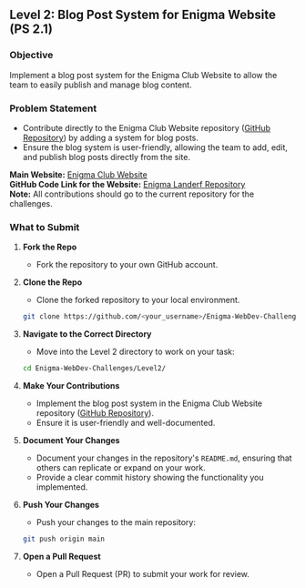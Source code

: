 

## **Level 2: Blog Post System for Enigma Website (PS 2.1)**

### Objective
Implement a blog post system for the Enigma Club Website to allow the team to easily publish and manage blog content.

### Problem Statement
- Contribute directly to the Enigma Club Website repository ([GitHub Repository](https://github.com/dipyamanroy/enigma-landerf)) by adding a system for blog posts.
- Ensure the blog system is user-friendly, allowing the team to add, edit, and publish blog posts directly from the site.

**Main Website:** [Enigma Club Website](https://www.mu-enigma.org/)  
**GitHub Code Link for the Website:** [Enigma Landerf Repository](https://github.com/dipyamanroy/enigma-landerf)  
**Note:** All contributions should go to the current repository for the challenges.

### What to Submit
1. **Fork the Repo**
   - Fork the repository to your own GitHub account.

2. **Clone the Repo**
   - Clone the forked repository to your local environment.
   ```bash
   git clone https://github.com/<your_username>/Enigma-WebDev-Challenges
   ```

3. **Navigate to the Correct Directory**
   - Move into the Level 2 directory to work on your task:
   ```bash
   cd Enigma-WebDev-Challenges/Level2/
   ```

4. **Make Your Contributions**
   - Implement the blog post system in the Enigma Club Website repository ([GitHub Repository](https://github.com/dipyamanroy/enigma-landerf)).
   - Ensure it is user-friendly and well-documented.

5. **Document Your Changes**
   - Document your changes in the repository's `README.md`, ensuring that others can replicate or expand on your work.
   - Provide a clear commit history showing the functionality you implemented.

6. **Push Your Changes**
   - Push your changes to the main repository:
   ```bash
   git push origin main
   ```

7. **Open a Pull Request**
   - Open a Pull Request (PR) to submit your work for review.



